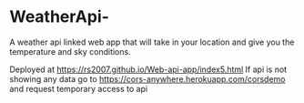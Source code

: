 # WeatherApi-
A weather api linked web app that will take in your location and give you the temperature and sky conditions.



Deployed at https://rs2007.github.io/Web-api-app/index5.html
If api is not showing any data go to https://cors-anywhere.herokuapp.com/corsdemo and request temporary access to api
